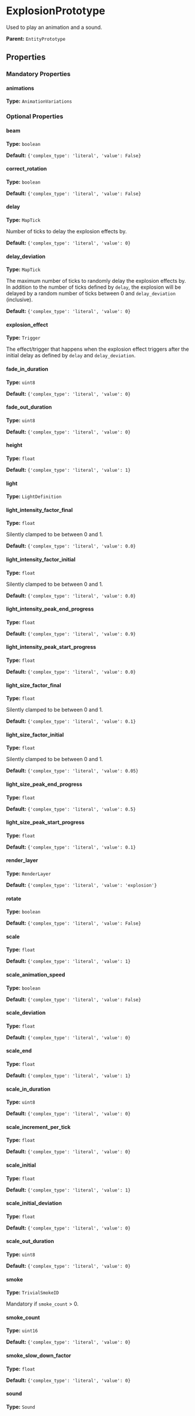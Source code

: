 # ExplosionPrototype

Used to play an animation and a sound.

**Parent:** `EntityPrototype`

## Properties

### Mandatory Properties

#### animations

**Type:** `AnimationVariations`



### Optional Properties

#### beam

**Type:** `boolean`



**Default:** `{'complex_type': 'literal', 'value': False}`

#### correct_rotation

**Type:** `boolean`



**Default:** `{'complex_type': 'literal', 'value': False}`

#### delay

**Type:** `MapTick`

Number of ticks to delay the explosion effects by.

**Default:** `{'complex_type': 'literal', 'value': 0}`

#### delay_deviation

**Type:** `MapTick`

The maximum number of ticks to randomly delay the explosion effects by. In addition to the number of ticks defined by `delay`, the explosion will be delayed by a random number of ticks between 0 and `delay_deviation` (inclusive).

**Default:** `{'complex_type': 'literal', 'value': 0}`

#### explosion_effect

**Type:** `Trigger`

The effect/trigger that happens when the explosion effect triggers after the initial delay as defined by `delay` and `delay_deviation`.

#### fade_in_duration

**Type:** `uint8`



**Default:** `{'complex_type': 'literal', 'value': 0}`

#### fade_out_duration

**Type:** `uint8`



**Default:** `{'complex_type': 'literal', 'value': 0}`

#### height

**Type:** `float`



**Default:** `{'complex_type': 'literal', 'value': 1}`

#### light

**Type:** `LightDefinition`



#### light_intensity_factor_final

**Type:** `float`

Silently clamped to be between 0 and 1.

**Default:** `{'complex_type': 'literal', 'value': 0.0}`

#### light_intensity_factor_initial

**Type:** `float`

Silently clamped to be between 0 and 1.

**Default:** `{'complex_type': 'literal', 'value': 0.0}`

#### light_intensity_peak_end_progress

**Type:** `float`



**Default:** `{'complex_type': 'literal', 'value': 0.9}`

#### light_intensity_peak_start_progress

**Type:** `float`



**Default:** `{'complex_type': 'literal', 'value': 0.0}`

#### light_size_factor_final

**Type:** `float`

Silently clamped to be between 0 and 1.

**Default:** `{'complex_type': 'literal', 'value': 0.1}`

#### light_size_factor_initial

**Type:** `float`

Silently clamped to be between 0 and 1.

**Default:** `{'complex_type': 'literal', 'value': 0.05}`

#### light_size_peak_end_progress

**Type:** `float`



**Default:** `{'complex_type': 'literal', 'value': 0.5}`

#### light_size_peak_start_progress

**Type:** `float`



**Default:** `{'complex_type': 'literal', 'value': 0.1}`

#### render_layer

**Type:** `RenderLayer`



**Default:** `{'complex_type': 'literal', 'value': 'explosion'}`

#### rotate

**Type:** `boolean`



**Default:** `{'complex_type': 'literal', 'value': False}`

#### scale

**Type:** `float`



**Default:** `{'complex_type': 'literal', 'value': 1}`

#### scale_animation_speed

**Type:** `boolean`



**Default:** `{'complex_type': 'literal', 'value': False}`

#### scale_deviation

**Type:** `float`



**Default:** `{'complex_type': 'literal', 'value': 0}`

#### scale_end

**Type:** `float`



**Default:** `{'complex_type': 'literal', 'value': 1}`

#### scale_in_duration

**Type:** `uint8`



**Default:** `{'complex_type': 'literal', 'value': 0}`

#### scale_increment_per_tick

**Type:** `float`



**Default:** `{'complex_type': 'literal', 'value': 0}`

#### scale_initial

**Type:** `float`



**Default:** `{'complex_type': 'literal', 'value': 1}`

#### scale_initial_deviation

**Type:** `float`



**Default:** `{'complex_type': 'literal', 'value': 0}`

#### scale_out_duration

**Type:** `uint8`



**Default:** `{'complex_type': 'literal', 'value': 0}`

#### smoke

**Type:** `TrivialSmokeID`

Mandatory if `smoke_count` > 0.

#### smoke_count

**Type:** `uint16`



**Default:** `{'complex_type': 'literal', 'value': 0}`

#### smoke_slow_down_factor

**Type:** `float`



**Default:** `{'complex_type': 'literal', 'value': 0}`

#### sound

**Type:** `Sound`



